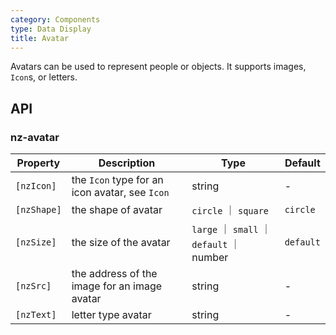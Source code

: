 ```yaml
---
category: Components
type: Data Display
title: Avatar
---
```


Avatars can be used to represent people or objects. It supports images, `Icon`s, or letters.

## API

### nz-avatar

| Property | Description | Type | Default |
| -------- | ----------- | ---- | ------- |
| `[nzIcon]` | the `Icon` type for an icon avatar, see `Icon` | string | - |
| `[nzShape]` | the shape of avatar | `circle` ｜ `square` | `circle` |
| `[nzSize]` | the size of the avatar | `large` ｜ `small` ｜ `default` ｜ number | `default` |
| `[nzSrc]` | the address of the image for an image avatar | string | - |
| `[nzText]` | letter type avatar | string | - |
